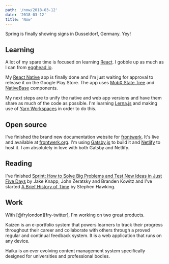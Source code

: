 ```yaml
---
path: '/now/2018-03-12'
date: '2018-03-12'
title: 'Now'
---
```


Spring is finally showing signs in Dusseldorf, Germany. Yey!

## Learning

A lot of my spare time is focused on learning [React][reactjs]. I gobble up as much as I can from [egghead.io][egghead.io].

My [React Native][react-native] app is finally done and I'm just waiting for approval to release it on the Google Play Store. The app uses [MobX State Tree][mobx-state-tree] and [NativeBase][nativebase] components.

My next steps are to unify the native and web app versions and have them share as much of the code as possible. I'm learning [Lerna.js][lerna] and making use of [Yarn Workspaces][yarn-workspaces] in order to do this.

## Open source

I've finished the brand new documentation website for [frontwerk][frontwerk]. It's live and available at [frontwerk.org][frontwerk.org]. I'm using [Gatsby.js][gatsby] to build it and [Netlify][netlify] to host it. I am absolutely in love with both Gatsby and Netlify.

## Reading

I've finished [Sprint: How to Solve Big Problems and Test New Ideas in Just Five Days][sprint] by Jake Knapp, John Zeratsky and Branden Kowitz and I've started [A Brief History of Time][hawking] by Stephen Hawking.

## Work

With [@frylondon][fry-twitter], I'm working on two great products.

Kaizen is an e-portfolio system that powers learners to track their progress throughout their career and collaborate with others through a proved regular and continual feedback system. It is a web application that runs on any device.

Haiku is an ever evolving content management system specifically designed for universities and professional bodies.

[sprint]: https://www.amazon.de/gp/product/1501140809
[reactjs]: https://reactjs.org/
[egghead.io]: https://egghead.io
[mobx-state-tree]: https://github.com/mobxjs/mobx-state-tree
[react-native]: https://facebook.github.io/react-native/
[frontwerk]: https://npmjs.com/package/frontwerk
[frontwerk.org]: https://frontwerk.org
[nativebase]: https://nativebase.io/
[lerna]: https://lernajs.io/
[yarn-workspaces]: https://yarnpkg.com/lang/en/docs/workspaces/
[gatsby]: https://www.gatsbyjs.org/
[netlify]: http://netlify.com/
[hawking]: https://www.amazon.de/Brief-History-Time-Black-Holes/dp/0553176986
